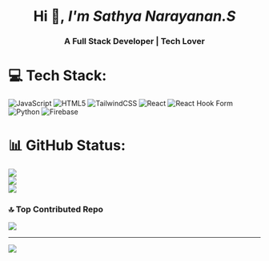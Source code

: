 <h1 align="center">Hi 👋,<i> I'm Sathya Narayanan.S</i></h1>
<h3 align="center">A Full Stack Developer | Tech Lover  </h3>

# 💻 Tech Stack:
![JavaScript](https://img.shields.io/badge/javascript-%23323330.svg?style=for-the-badge&logo=javascript&logoColor=%23F7DF1E) ![HTML5](https://img.shields.io/badge/html5-%23E34F26.svg?style=for-the-badge&logo=html5&logoColor=white) ![TailwindCSS](https://img.shields.io/badge/tailwindcss-%2338B2AC.svg?style=for-the-badge&logo=tailwind-css&logoColor=white) ![React](https://img.shields.io/badge/react-%2320232a.svg?style=for-the-badge&logo=react&logoColor=%2361DAFB) ![React Hook Form](https://img.shields.io/badge/React%20Hook%20Form-%23EC5990.svg?style=for-the-badge&logo=reacthookform&logoColor=white) ![Python](https://img.shields.io/badge/python-3670A0?style=for-the-badge&logo=python&logoColor=ffdd54) ![Firebase](https://img.shields.io/badge/firebase-a08021?style=for-the-badge&logo=firebase&logoColor=ffcd34)
# 📊 GitHub Status:
![](https://github-readme-stats.vercel.app/api?username=Sathyanarayanansakthi&theme=dark&hide_border=false&include_all_commits=true&count_private=false)<br/>
![](https://github-readme-streak-stats.herokuapp.com/?user=Sathyanarayanansakthi&theme=dark&hide_border=false)<br/>
![](https://github-readme-stats.vercel.app/api/top-langs/?username=Sathyanarayanansakthi&theme=dark&hide_border=false&include_all_commits=true&count_private=false&layout=compact)

### 🔝 Top Contributed Repo
![](https://github-contributor-stats.vercel.app/api?username=Sathyanarayanansakthi&limit=5&theme=react&combine_all_yearly_contributions=true)

---
[![](https://visitcount.itsvg.in/api?id=Sathyanarayanansakthi&icon=1&color=5)](https://visitcount.itsvg.in)

<!-- Proudly created with GPRM ( https://gprm.itsvg.in ) -->
